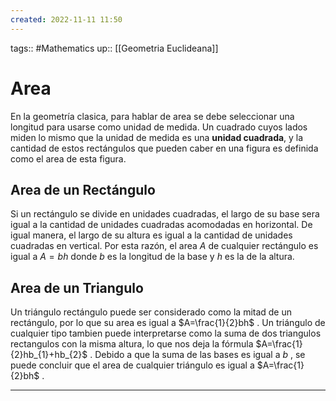 ```yaml
---
created: 2022-11-11 11:50
---
```

tags:: #Mathematics 
up:: [[Geometria Euclideana]]
# Area
En la geometría clasica, para hablar de area se debe seleccionar una longitud para usarse como unidad de medida. Un cuadrado cuyos lados miden lo mismo que la unidad de medida es una **unidad cuadrada**, y la cantidad de estos rectángulos que pueden caber en una figura es definida como el area de esta figura.

## Area de un Rectángulo
Si un rectángulo se divide en unidades cuadradas, el largo de su base sera igual a la cantidad de unidades cuadradas acomodadas en horizontal. De igual manera, el largo de su altura es igual a la cantidad de unidades cuadradas en vertical. Por esta razón, el area $A$ de cualquier rectángulo es igual a $A=bh$ donde $b$ es la longitud de la base y $h$ es la de la altura.

## Area de un Triangulo
Un triángulo rectángulo puede ser considerado como la mitad de un rectángulo, por lo que su area es igual a $A=\frac{1}{2}bh$ . Un triángulo de cualquier tipo tambien puede interpretarse como la suma de dos triangulos rectangulos con la misma altura, lo que nos deja la fórmula $A=\frac{1}{2}hb_{1}+hb_{2}$ . Debido a que la suma de las bases es igual a $b$ , se puede concluir que el area de cualquier triángulo es igual a $A=\frac{1}{2}bh$ .
___
